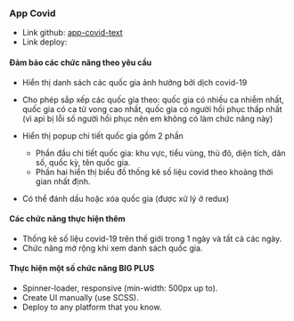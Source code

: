 ### App Covid 

- Link github: [app-covid-text](https://github.com/anhquangle090698/app-covid-test)
- Link deploy: 
#### Đảm bảo các chức năng theo yêu cầu

- Hiển thị danh sách các quốc gia ảnh hưởng bởi dịch covid-19
- Cho phép sắp xếp các quốc gia theo: quốc gia có nhiều ca nhiễm nhất, quốc gia có ca tử vong cao nhất, quốc gia có người hồi phục thấp nhất (vì api bị lỗi số người hồi phục nên em không có làm chức năng này)
- Hiển thị popup chi tiết quốc gia gồm 2 phần

  - Phần đầu chi tiết quốc gia: khu vực, tiểu vùng, thủ đô, diện tích, dân số, quốc kỳ, tên quốc gia.
  - Phần hai hiển thị biểu đồ thống kê số liệu covid theo khoảng thời gian nhất định.

- Có thể đánh dấu hoặc xóa quốc gia (được xử lý ở redux)

#### Các chức năng thực hiện thêm 

- Thống kê số liệu covid-19 trên thế giới trong 1 ngày và tất cả các ngày.
- Chức năng mở rộng khi xem danh sách quốc gia.

#### Thực hiện một số chức năng BIG PLUS

- Spinner-loader, responsive (min-width: 500px up to).
- Create UI manually (use SCSS).
- Deploy to any platform that you know.